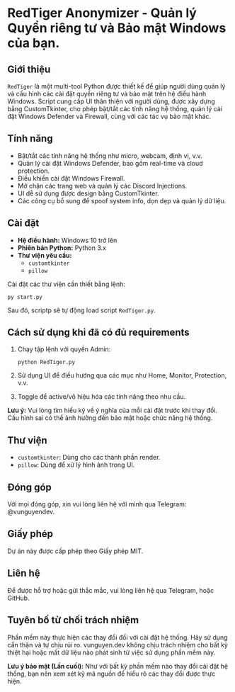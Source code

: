 # RedTiger Anonymizer - Quản lý Quyền riêng tư và Bảo mật Windows của bạn.

## Giới thiệu

`RedTiger` là một multi-tool Python được thiết kế để giúp người dùng quản lý và cấu hình các cài đặt quyền riêng tư và bảo mật trên hệ điều hành Windows. Script cung cấp UI thân thiện với người dùng, được xây dựng bằng CustomTkinter, cho phép bật/tắt các tính năng hệ thống, quản lý cài đặt Windows Defender và Firewall, cùng với các tác vụ bảo mật khác.

## Tính năng

- Bật/tắt các tính năng hệ thống như micro, webcam, định vị, v.v.
- Quản lý cài đặt Windows Defender, bao gồm real-time và cloud protection.
- Điều khiển cài đặt Windows Firewall.
- Mở chặn các trang web và quản lý các Discord Injections.
- UI dễ sử dụng được design bằng CustomTkinter.
- Các công cụ bổ sung để spoof system info, dọn dẹp và quản lý dữ liệu.

## Cài đặt

- **Hệ điều hành:** Windows 10 trở lên
- **Phiên bản Python:** Python 3.x
- **Thư viện yêu cầu:**
  - `customtkinter`
  - `pillow`

Cài đặt các thư viện cần thiết bằng lệnh:

```
py start.py
```

Sau đó, scriptp sẽ tự động load script `RedTiger.py`.

## Cách sử dụng khi đã có đủ requirements

1. Chạy tập lệnh với quyền Admin:

   ```
   python RedTiger.py
   ```
2. Sử dụng UI để điều hướng qua các mục như Home, Monitor, Protection, v.v.
3. Toggle để active/vô hiệu hóa các tính năng theo nhu cầu.

**Lưu ý:** Vui lòng tìm hiểu kỹ về ý nghĩa của mỗi cài đặt trước khi thay đổi. Cấu hình sai có thể ảnh hưởng đến bảo mật hoặc chức năng hệ thống.

## Thư viện

- `customtkinter`: Dùng cho các thành phần render.
- `pillow`: Dùng để xử lý hình ảnh trong UI.

## Đóng góp

Với mọi đóng góp, xin vui lòng liên hệ với mình qua Telegram: @vunguyendev.

## Giấy phép

Dự án này được cấp phép theo Giấy phép MIT.

## Liên hệ

Để được hỗ trợ hoặc gửi thắc mắc, vui lòng liên hệ qua Telegram, hoặc GitHub.

## Tuyên bố từ chối trách nhiệm

Phần mềm này thực hiện các thay đổi đối với cài đặt hệ thống. Hãy sử dụng cẩn thận và tự chịu rủi ro. vunguyen.dev không chịu trách nhiệm cho bất kỳ thiệt hại hoặc mất dữ liệu nào phát sinh từ việc sử dụng phần mềm này.

**Lưu ý bảo mật (Lần cuối):** Như với bất kỳ phần mềm nào thay đổi cài đặt hệ thống, bạn nên xem xét kỹ mã nguồn để hiểu rõ các thay đổi được thực hiện.
